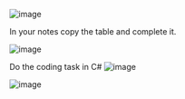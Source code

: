![image](https://github.com/MrAStone/StartEndCodeFixingTask/assets/60425249/d34dad5e-a403-4d6e-863f-2d3ebcd4b873)

In your notes copy the table and complete it.

![image](https://github.com/MrAStone/StartEndCodeFixingTask/assets/60425249/2c96d63f-1681-4b62-b50b-48fb68eba186)

Do the coding task in C#
![image](https://github.com/user-attachments/assets/4d1e8a72-08ab-4840-a6d3-3f5697a9da80)

![image](https://github.com/user-attachments/assets/9705e8b0-7ef0-4258-8f51-d73fa3a6fdce)
